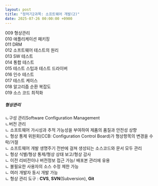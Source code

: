 ```yaml
---
layout: post 
title: "정처기2과목: 소프트웨어 개발(2)"
date: 2025-07-26 00:00:00 +0900
---
```


009 형상관리<br/>
010 애플리케이션 패키징<br/>
011 DRM<br/>
012 소프트웨어 테스트의 원리<br/>
013 SW 테스트<br/>
014 통합 테스트<br/>
015 테스트 스텁과 테스트 드라이버<br/>
016 인수 테스트 <br/>
017 테스트 케이스 <br/>
018 알고리즘 순환 복잡도<br/>
019 소스 코드 최적화<br/> 

##### 형상관리
ㄴ구성 관리Software Configuration Management<br/> 
ㄴ버전 관리<br/> 
ㄴ 소프트웨어 가시성과 추적 가능성을 부여하여 제품의 품질과 안전성 상향<br/> 
ㄴ 형상 통제 위원회(CCB: Configuration Control Board)가 형상항목의 변경을 수락/거절<br/> 
ㄴ 소프트웨어 개발 생명주기 전반에 걸쳐 생성되는 소스코드와 문서 모두 관리<br/> 
ㄴ 형상 식별/형상 통제/형상 상태 보고/형상 감사<br/> 
ㄴ 이전 리비전이나 버전정보 접근 가능/ 배포본 관리에 유용<br/> 
ㄴ 불필요한 사용자의 소스 수정 제한 가능<br/> 
ㄴ 여러 개발자 동시 개발 가능<br/> 
ㄴ 형상 관리 도구 : **CVS**, **SVN**(Subversion), **Git**<br/> 



